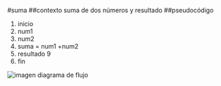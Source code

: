 #suma
##contexto
suma de dos números y resultado
##pseudocódigo
1. inicio 
2. num1
3. num2
4. suma = num1 +num2
5. resultado 9
6. fin

![imagen diagrama de flujo](http://2.1m.yt/PaTPRn.jpg)
